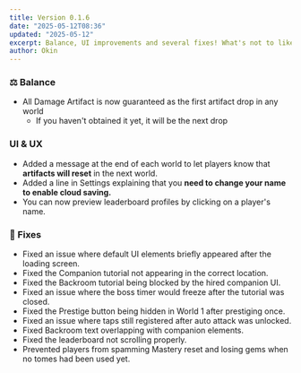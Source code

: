 ```yaml
---
title: Version 0.1.6
date: "2025-05-12T08:36"
updated: "2025-05-12"
excerpt: Balance, UI improvements and several fixes! What's not to like?
author: Okin
---
```


### ⚖️ Balance
- All Damage Artifact is now guaranteed as the first artifact drop in any world
  - If you haven't obtained it yet, it will be the next drop

### UI & UX
- Added a message at the end of each world to let players know that **artifacts will reset** in the next world.
- Added a line in Settings explaining that you **need to change your name to enable cloud saving.**
- You can now preview leaderboard profiles by clicking on a player's name.

### 🐛 Fixes
- Fixed an issue where default UI elements briefly appeared after the loading screen.
- Fixed the Companion tutorial not appearing in the correct location.
- Fixed the Backroom tutorial being blocked by the hired companion UI.
- Fixed an issue where the boss timer would freeze after the tutorial was closed.
- Fixed the Prestige button being hidden in World 1 after prestiging once.
- Fixed an issue where taps still registered after auto attack was unlocked.
- Fixed Backroom text overlapping with companion elements.
- Fixed the leaderboard not scrolling properly.
- Prevented players from spamming Mastery reset and losing gems when no tomes had been used yet.
